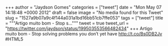 
+++
author = "Jaydson Gomes"
categories = ["tweet"]
date = "Mon May 07 14:18:48 +0000 2012"
draft = false
image = "No media found for this Tweet"
slug = "1527a9b07a9c4f144a031a1bd16bb51cb7ffe053"
tags = ["tweet"]
title = """Artigo muito bom - Stop s..."""
tweet = true
tweet_url = "https://twitter.com/jaydson/status/199503553566482434"
+++
Artigo muito bom - Stop solving problems you don’t yet have http://t.co/Bs0DB2Jv #HTML5
